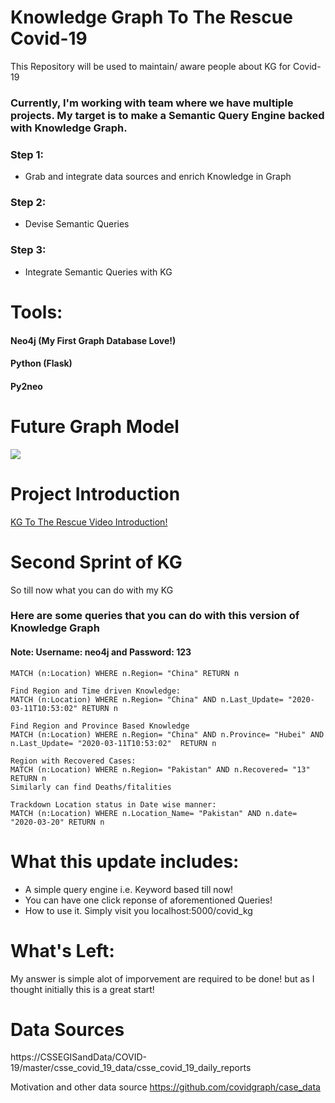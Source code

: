 # Knowledge Graph To The Rescue Covid-19
This Repository will be used to maintain/ aware people about KG for Covid-19
### Currently, I'm working with team where we have multiple projects. My target is to make a Semantic Query Engine backed with Knowledge Graph.
### Step 1:
<ul><li> Grab and integrate data sources and enrich Knowledge in Graph</li></ul>

### Step 2:
<ul><li> Devise Semantic Queries</li></ul>

### Step 3:
<ul><li> Integrate Semantic Queries with KG </li></ul>

# Tools:
#### Neo4j (My First Graph Database Love!)
#### Python (Flask)
#### Py2neo

# Future Graph Model

<img src= "https://github.com/Siraj1munir/KG_to_the_rescue_covid-19/blob/master/Graph_model_for_KG_NEO4j_Update.jpg">

# Project Introduction
[KG To The Rescue Video Introduction!](https://github.com/Siraj1munir/KG_to_the_rescue_covid-19/blob/master/Intro_to_project.mp4 "KG To The Rescue")
# Second Sprint of KG
So till now what you can do with my KG

### Here are some queries that you can do with this version of Knowledge Graph
#### Note: Username: neo4j and Password: 123
~~~ Find Region Specific Knowlege:
MATCH (n:Location) WHERE n.Region= "China" RETURN n 
~~~
~~~
Find Region and Time driven Knowledge:
MATCH (n:Location) WHERE n.Region= "China" AND n.Last_Update= "2020-03-11T10:53:02" RETURN n
~~~
~~~ 
Find Region and Province Based Knowledge
MATCH (n:Location) WHERE n.Region= "China" AND n.Province= "Hubei" AND n.Last_Update= "2020-03-11T10:53:02"  RETURN n
~~~
~~~ 
Region with Recovered Cases:
MATCH (n:Location) WHERE n.Region= "Pakistan" AND n.Recovered= "13" RETURN n
Similarly can find Deaths/fitalities 
~~~
~~~ 
Trackdown Location status in Date wise manner:
MATCH (n:Location) WHERE n.Location_Name= "Pakistan" AND n.date= "2020-03-20" RETURN n 
~~~
# What this update includes:
<ul><li> A simple query engine i.e. Keyword based till now! </li>
  <li> You can have one click reponse of aforementioned Queries! </li>
  <li> How to use it. Simply visit you localhost:5000/covid_kg</li>
</ul>

# What's Left:

<p>My answer is simple alot of imporvement are required to be done! but as I thought initially this is a great start!</p>

# Data Sources
https://CSSEGISandData/COVID-19/master/csse_covid_19_data/csse_covid_19_daily_reports 

Motivation and other data source
https://github.com/covidgraph/case_data
